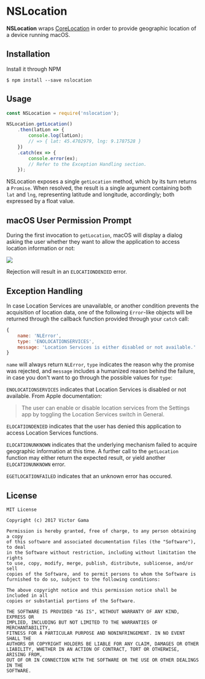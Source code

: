 # NSLocation

**NSLocation** wraps [CoreLocation](https://developer.apple.com/reference/corelocation?language=objc) in order to provide geographic location of a device running macOS.

## Installation
Install it through NPM

```
$ npm install --save nslocation
```

## Usage

```javascript
const NSLocation = require('nslocation');

NSLocation.getLocation()
    .then(latLon => {
        console.log(latLon);
        // => { lat: 45.4702979, lng: 9.1787528 }
    })
    .catch(ex => {
        console.error(ex);
        // Refer to the Exception Handling section.
    });
```

NSLocation exposes a single `getLocation` method, which by its turn returns a `Promise`. When resolved, the result is a single argument containing both `lat` and `lng`, representing latitude and longitude, accordingly; both expressed by a float value.

## macOS User Permission Prompt
During the first invocation to `getLocation`, macOS will display a dialog asking the user whether they want to allow the application to access location information or not:

![](https://www.dropbox.com/s/i6nfg547itpt7xg/NSLocation-PermissionDialog.png?dl=1)

Rejection will result in an `ELOCATIONDENIED` error.

## Exception Handling

In case  Location Services are unavailable, or another condition prevents the acquisition of location data, one of the following `Error`-like objects will be returned through the callback function provided through your `catch` call:

```javascript
{
    name: 'NLError',
    type: 'ENOLOCATIONSERVICES',
    message: 'Location Services is either disabled or not available.'
}
```

`name` will always return `NLError`, `type` indicates the reason why the promise was rejected, and `message` includes a humanized reason behind the failure, in case you don't want to go through the possible values for `type`:

`ENOLOCATIONSERVICES` indicates that Location Services is disabled or not available. From Apple documentation:
> The user can enable or disable location services from the Settings app by toggling the Location Services switch in General.

`ELOCATIONDENIED` indicates that the user has denied this application to access Location Services functions.

`ELOCATIONUNKNOWN` indicates that the underlying mechanism failed to acquire geographic information at this time. A further call to the `getLocation` function may either return the expected result, or
yield another `ELOCATIONUNKNOWN` error.

`EGETLOCATIONFAILED` indicates that an unknown error has occured.

## License

```
MIT License

Copyright (c) 2017 Victor Gama

Permission is hereby granted, free of charge, to any person obtaining a copy
of this software and associated documentation files (the "Software"), to deal
in the Software without restriction, including without limitation the rights
to use, copy, modify, merge, publish, distribute, sublicense, and/or sell
copies of the Software, and to permit persons to whom the Software is
furnished to do so, subject to the following conditions:

The above copyright notice and this permission notice shall be included in all
copies or substantial portions of the Software.

THE SOFTWARE IS PROVIDED "AS IS", WITHOUT WARRANTY OF ANY KIND, EXPRESS OR
IMPLIED, INCLUDING BUT NOT LIMITED TO THE WARRANTIES OF MERCHANTABILITY,
FITNESS FOR A PARTICULAR PURPOSE AND NONINFRINGEMENT. IN NO EVENT SHALL THE
AUTHORS OR COPYRIGHT HOLDERS BE LIABLE FOR ANY CLAIM, DAMAGES OR OTHER
LIABILITY, WHETHER IN AN ACTION OF CONTRACT, TORT OR OTHERWISE, ARISING FROM,
OUT OF OR IN CONNECTION WITH THE SOFTWARE OR THE USE OR OTHER DEALINGS IN THE
SOFTWARE.

```
